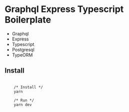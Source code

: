 # Graphql Express Typescript Boilerplate

- Graphql
- Express
- Typescript
- Postgresql
- TypeORM

## Install
<pre>
  <code>
    /* Install */
    yarn
    
    /* Run */
    yarn dev
  </code>
</pre>